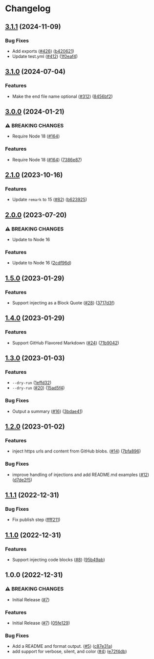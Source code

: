 # Changelog

## [3.1.1](https://github.com/streetsidesoftware/inject-markdown/compare/v3.1.0...v3.1.1) (2024-11-09)


### Bug Fixes

* Add exports ([#426](https://github.com/streetsidesoftware/inject-markdown/issues/426)) ([b420621](https://github.com/streetsidesoftware/inject-markdown/commit/b4206218a0ba2fc3d03bf1372b78b5002435fb99))
* Update test.yml ([#412](https://github.com/streetsidesoftware/inject-markdown/issues/412)) ([1f0eaf4](https://github.com/streetsidesoftware/inject-markdown/commit/1f0eaf40b8dfb38f89098202dada53469fc0a235))

## [3.1.0](https://github.com/streetsidesoftware/inject-markdown/compare/v3.0.0...v3.1.0) (2024-07-04)


### Features

* Make the end file name optional ([#312](https://github.com/streetsidesoftware/inject-markdown/issues/312)) ([8456bf2](https://github.com/streetsidesoftware/inject-markdown/commit/8456bf28a8b8b2694a52a956cb2da70f4671e2b1))

## [3.0.0](https://github.com/streetsidesoftware/inject-markdown/compare/v2.1.0...v3.0.0) (2024-01-21)


### ⚠ BREAKING CHANGES

* Require Node 18 ([#164](https://github.com/streetsidesoftware/inject-markdown/issues/164))

### Features

* Require Node 18 ([#164](https://github.com/streetsidesoftware/inject-markdown/issues/164)) ([7386e87](https://github.com/streetsidesoftware/inject-markdown/commit/7386e87a303ca48dab7159f853c3bcd08df8b865))

## [2.1.0](https://github.com/streetsidesoftware/inject-markdown/compare/v2.0.0...v2.1.0) (2023-10-16)


### Features

* Update `remark` to 15 ([#82](https://github.com/streetsidesoftware/inject-markdown/issues/82)) ([b623925](https://github.com/streetsidesoftware/inject-markdown/commit/b623925f0662f123476bb845c6568a48e43dbfa8))

## [2.0.0](https://github.com/streetsidesoftware/inject-markdown/compare/v1.5.0...v2.0.0) (2023-07-20)


### ⚠ BREAKING CHANGES

* Update to Node 16

### Features

* Update to Node 16 ([2cdf96d](https://github.com/streetsidesoftware/inject-markdown/commit/2cdf96dc12850064a60a55769829bcef5a71300f))

## [1.5.0](https://github.com/streetsidesoftware/inject-markdown/compare/v1.4.0...v1.5.0) (2023-01-29)


### Features

* Support injecting as a Block Quote ([#28](https://github.com/streetsidesoftware/inject-markdown/issues/28)) ([3717d3f](https://github.com/streetsidesoftware/inject-markdown/commit/3717d3f58dcc97a4656d5c5815350ea8b3286523))

## [1.4.0](https://github.com/streetsidesoftware/inject-markdown/compare/v1.3.0...v1.4.0) (2023-01-29)


### Features

* Support GitHub Flavored Markdown ([#24](https://github.com/streetsidesoftware/inject-markdown/issues/24)) ([71b9042](https://github.com/streetsidesoftware/inject-markdown/commit/71b9042148383fd8f690ff98ff56d09860d45c64))

## [1.3.0](https://github.com/streetsidesoftware/inject-markdown/compare/v1.2.0...v1.3.0) (2023-01-03)


### Features

* `--dry-run` ([1effd32](https://github.com/streetsidesoftware/inject-markdown/commit/1effd32370bcd07e65e66b5dbdce27a3bcae16e2))
* `--dry-run` ([#20](https://github.com/streetsidesoftware/inject-markdown/issues/20)) ([15ad5f4](https://github.com/streetsidesoftware/inject-markdown/commit/15ad5f4a4a4538c2c14d467dc65393fb493e3ba2))


### Bug Fixes

* Output a summary ([#16](https://github.com/streetsidesoftware/inject-markdown/issues/16)) ([3bdae41](https://github.com/streetsidesoftware/inject-markdown/commit/3bdae41968ce04796e4b3be25dd876430202fcd1))

## [1.2.0](https://github.com/streetsidesoftware/inject-markdown/compare/v1.1.1...v1.2.0) (2023-01-02)


### Features

* inject https urls and content from GitHub blobs. ([#14](https://github.com/streetsidesoftware/inject-markdown/issues/14)) ([7bfa896](https://github.com/streetsidesoftware/inject-markdown/commit/7bfa8966520813aa4673c41ce2beab4512c8d8b0))


### Bug Fixes

* improve handling of injections and add README.md examples ([#12](https://github.com/streetsidesoftware/inject-markdown/issues/12)) ([d7de2f5](https://github.com/streetsidesoftware/inject-markdown/commit/d7de2f5fe5f894df712c71d05eb3450ead944e73))

## [1.1.1](https://github.com/streetsidesoftware/inject-markdown/compare/v1.1.0...v1.1.1) (2022-12-31)


### Bug Fixes

* Fix publish step ([ffff211](https://github.com/streetsidesoftware/inject-markdown/commit/ffff2119b48badd43306d873178e30544579970d))

## [1.1.0](https://github.com/streetsidesoftware/inject-markdown/compare/v1.0.0...v1.1.0) (2022-12-31)


### Features

* Support injecting code blocks ([#8](https://github.com/streetsidesoftware/inject-markdown/issues/8)) ([95b49ab](https://github.com/streetsidesoftware/inject-markdown/commit/95b49ab69bc735288e71e3d4bc312f631e510b46))

## 1.0.0 (2022-12-31)


### ⚠ BREAKING CHANGES

* Initial Release ([#7](https://github.com/streetsidesoftware/inject-markdown/issues/7))

### Features

* Initial Release ([#7](https://github.com/streetsidesoftware/inject-markdown/issues/7)) ([05fe129](https://github.com/streetsidesoftware/inject-markdown/commit/05fe129314f98a0db02d926d0e80c017767901fb))


### Bug Fixes

* Add a README and format output. ([#5](https://github.com/streetsidesoftware/inject-markdown/issues/5)) ([c87e31a](https://github.com/streetsidesoftware/inject-markdown/commit/c87e31a1e187947fe5461456656a967737d66078))
* add support for verbose, silent, and color ([#4](https://github.com/streetsidesoftware/inject-markdown/issues/4)) ([e72f4db](https://github.com/streetsidesoftware/inject-markdown/commit/e72f4db22c39d49c3f814b6a3536776b6d75c294))
